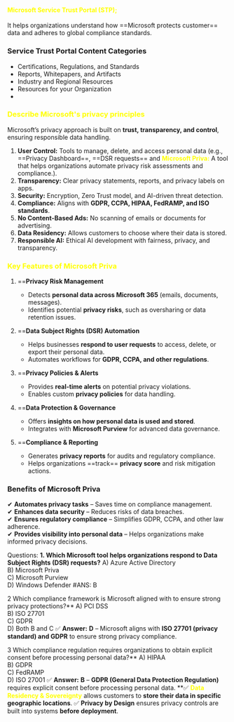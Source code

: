 
#### <span style=color:yellow>Microsoft Service Trust Portal (STP);</span>
It helps organizations understand how ==Microsoft protects customer== data and adheres to global compliance standards.
### Service Trust Portal Content Categories

- Certifications, Regulations, and Standards
- Reports, Whitepapers, and Artifacts
- Industry and Regional Resources
- Resources for your Organization
-
### <span style=color:yellow>Describe Microsoft's privacy principles</span>

Microsoft’s privacy approach is built on **trust, transparency, and control**, ensuring responsible data handling.

1. **User Control:** Tools to manage, delete, and access personal data (e.g., ==Privacy Dashboard==, ==DSR requests== and <span style=color:yellow>**Microsoft Priva:** </span>A tool that helps organizations automate privacy risk assessments and compliance.).
2. **Transparency:** Clear privacy statements, reports, and privacy labels on apps.
3. **Security:** Encryption, Zero Trust model, and AI-driven threat detection.
4. **Compliance:** Aligns with **GDPR, CCPA, HIPAA, FedRAMP, and ISO standards**.
5. **No Content-Based Ads:** No scanning of emails or documents for advertising.
6. **Data Residency:** Allows customers to choose where their data is stored.
7. **Responsible AI:** Ethical AI development with fairness, privacy, and transparency.

### <span style=color:yellow>**Key Features of Microsoft Priva**</span>

1. ==**Privacy Risk Management**
    
    - Detects **personal data across Microsoft 365** (emails, documents, messages).
    - Identifies potential **privacy risks**, such as oversharing or data retention issues.
2. ==**Data Subject Rights (DSR) Automation**
    
    - Helps businesses **respond to user requests** to access, delete, or export their personal data.
    - Automates workflows for **GDPR, CCPA, and other regulations**.
3. ==**Privacy Policies & Alerts**
    
    - Provides **real-time alerts** on potential privacy violations.
    - Enables custom **privacy policies** for data handling.
4. ==**Data Protection & Governance**
    
    - Offers **insights on how personal data is used and stored**.
    - Integrates with **Microsoft Purview** for advanced data governance.
5. ==**Compliance & Reporting**
    
    - Generates **privacy reports** for audits and regulatory compliance.
    - Helps organizations ==track== **privacy score** and risk mitigation actions.
### Benefits of Microsoft Priva

✔ **Automates privacy tasks** – Saves time on compliance management.  
✔ **Enhances data security** – Reduces risks of data breaches.  
✔ **Ensures regulatory compliance** – Simplifies GDPR, CCPA, and other law adherence.  
✔ **Provides visibility into personal data** – Helps organizations make informed privacy decisions.

Questions:
**1. Which Microsoft tool helps organizations respond to Data Subject Rights (DSR) requests?**
A) Azure Active Directory  
B) Microsoft Priva  
C) Microsoft Purview  
D) Windows Defender   #ANS: B

2 Which compliance framework is Microsoft aligned with to ensure strong privacy protections?**
A) PCI DSS  
B) ISO 27701  
C) GDPR  
D) Both B and C
✅ **Answer:** **D** – Microsoft aligns with **ISO 27701 (privacy standard) and GDPR** to ensure strong privacy compliance.

3 Which compliance regulation requires organizations to obtain explicit consent before processing personal data?**
A) HIPAA  
B) GDPR  
C) FedRAMP  
D) ISO 27001
✅ **Answer:** **B** – **GDPR (General Data Protection Regulation)** requires explicit consent before processing personal data.
**✅  <span style=color:yellow> **Data Residency & Sovereignty** </span>allows customers to **store their data in specific geographic locations**.
✅  **Privacy by Design** ensures privacy controls are built into systems **before deployment**.